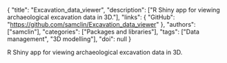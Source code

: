 {
  "title": "Excavation_data_viewer",
  "description": ["R Shiny app for viewing archaeological excavation data in 3D."],
  "links": {
    "GitHub": "https://github.com/samclin/Excavation_data_viewer"
  },
  "authors": ["samclin"],
  "categories": ["Packages and libraries"],
  "tags": ["Data management", "3D modelling"],
  "doi": null
}

<!-- Generated by csv2md.R – do not edit by hand -->

R Shiny app for viewing archaeological excavation data in 3D.